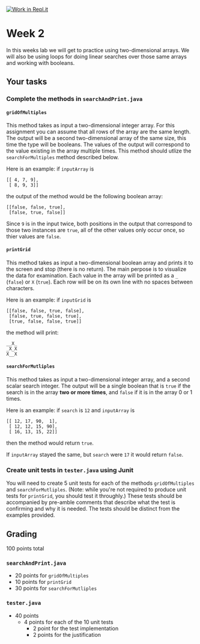 [![Work in Repl.it](https://classroom.github.com/assets/work-in-replit-14baed9a392b3a25080506f3b7b6d57f295ec2978f6f33ec97e36a161684cbe9.svg)](https://classroom.github.com/online_ide?assignment_repo_id=3041885&assignment_repo_type=AssignmentRepo)
# Week 2

In this weeks lab we will get to practice using two-dimensional arrays. 
We will also be using loops for doing linear searches over those same arrays and working with booleans. 

## Your tasks
### Complete the methods in `searchAndPrint.java`
#### `gridOfMultiples`
This method takes as input a two-dimensional integer array. 
For this assignment you can assume that all rows of the array are the same length. 
The output will be a second two-dimensional array of the same size, this time the type will be booleans. 
The values of the output will correspond to the value existing in the array multiple times. 
This method should utlize the `searchForMultiples` method described below. 

Here is an example: 
if `inputArray` is 
```
[[ 4, 7, 9],
 [ 8, 9, 3]]
 ```
 the output of the method would be the following boolean array:
```
[[false, false, true],
 [false, true, false]]
 ```
 
Since `9` is in the input twice, both positions in the output that correspond to those two instances are `true`,
all of the other values only occur once, so thier values are `false`. 

#### `printGrid`
This method takes as input a two-dimensional boolean array and prints it to the screen and stop (there is no return). 
The main perpose is to visualize the data for examination. 
Each value in the array will be printed as a `_` (`false`) or `X` (`true`).
Each row will be on its own line with no spaces between characters. 

Here is an example: 
if `inputGrid` is 
```
[[false, false, true, false],
 [false, true, false, true],
 [true, false, false, true]]
 ```
 the method will print:
 ```
 __X_
 _X_X
 X__X
 ```
 
#### `searchForMutliples`
This method takes as input a two-dimensional integer array, and a second scalar search integer. 
The output will be a single boolean that is  `true` if the search is in the array **two or more times**, and `false` if it is in the array 0 or 1 times. 

Here is an example:
if `search` is `12` and `inputArray` is 
```
[[ 12, 17, 90,  1],
 [ 12, 12, 15, 90],
 [ 16, 13, 15, 22]]
 ```
 then the method would return `true`. 
 
 If `inputArray` stayed the same, but `search` were `17` it would return `false`.
 
 
### Create unit tests in `tester.java` using Junit
You will need to create 5 unit tests for each of the methods `gridOfMultiples` and `searchForMutliples`. 
(Note: while you're not required to produce unit tests for `printGrid`, you should test it throughly.)
These tests should be accompanied by pre-amble comments that describe what the test is confirming and why it is needed. 
The tests should be distinct from the examples provided. 

## Grading
100 points total

### `searchAndPrint.java`
* 20 points for `gridOfMultiples`
* 10 points for `printGrid`
* 30 points for `searchForMutliples`

### `tester.java`
* 40 points 
  * 4 points for each of the 10 unit tests
    * 2 point for the test implementation
    * 2 points for the justification
